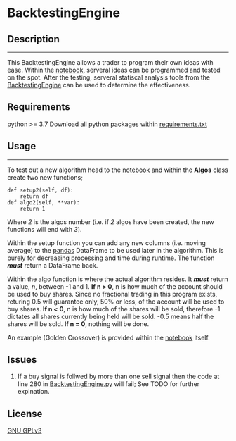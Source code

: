 # BacktestingEngine
## Description
___
This BacktestingEngine allows a trader to program their own ideas with ease. Within the [notebook]("BacktestingAlgos.ipynb"), serveral ideas can be programmed and tested on the spot. After the testing, serveral statiscal analysis tools from the [BacktestingEngine]("BacktestingEngine.py") can be used to determine the effectiveness.
## Requirements
python >= 3.7
Download all python packages within [requirements.txt]("requirements.txt")
## Usage
___
To test out a new algorithm head to the [notebook]("BacktestingAlgos.ipynb") and within the **Algos** class create two new functions;
```
def setup2(self, df):
    return df
def algo2(self, **var):
    return 1
```
Where _2_ is the algos number (i.e. if _2_ algos have been created, the new functions will end with _3_).

Within the setup function you can add any new columns (i.e. moving average) to the [pandas](https://github.com/pandas-dev/pandas) DataFrame to be used later in the algorithm. This is purely for decreasing processing and time during runtime. The function ***must*** return a DataFrame back.

Within the algo function is where the actual algorithm resides. It ***must*** return a value, _n_, between -1 and 1.
**If n > 0**, n is how much of the account should be used to buy shares. Since no fractional trading in this program exists, returing 0.5 will guarantee only, 50% or less, of the account will be used to buy shares. 
**If n < 0**, n is how much of the shares will be sold, therefore -1 dictates all shares currently being held will be sold. -0.5 means half the shares will be sold.
**If n = 0**, nothing will be done.

An example (Golden Crossover) is provided within the [notebook]("BacktestingAlgos.ipynb") itself.

## Issues
1. If a buy signal is follwed by more than one sell signal then the code at line 280 in [BacktestingEngine.py]("BacktestingEngine.py") will fail; See TODO for further explnation.
## License
[GNU GPLv3](https://choosealicense.com/licenses/gpl-3.0/)
